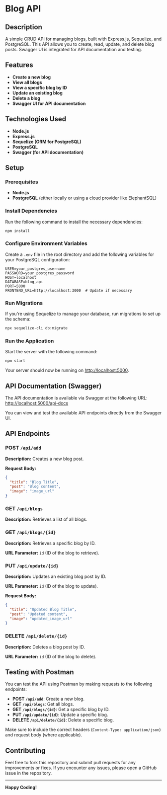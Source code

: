 
# Blog API

## Description
A simple CRUD API for managing blogs, built with Express.js, Sequelize, and PostgreSQL. This API allows you to create, read, update, and delete blog posts. Swagger UI is integrated for API documentation and testing.

## Features
- **Create a new blog**
- **View all blogs**
- **View a specific blog by ID**
- **Update an existing blog**
- **Delete a blog**
- **Swagger UI for API documentation**

## Technologies Used
- **Node.js**
- **Express.js**
- **Sequelize (ORM for PostgreSQL)**
- **PostgreSQL**
- **Swagger (for API documentation)**

## Setup

### Prerequisites
- **Node.js**
- **PostgreSQL** (either locally or using a cloud provider like ElephantSQL)

### Install Dependencies
Run the following command to install the necessary dependencies:
```bash
npm install
```

### Configure Environment Variables
Create a `.env` file in the root directory and add the following variables for your PostgreSQL configuration:
```env
USER=your_postgres_username
PASSWORD=your_postgres_password
HOST=localhost
DATABASE=blog_api
PORT=5000
FRONTEND_URL=http://localhost:3000  # Update if necessary
```

### Run Migrations
If you're using Sequelize to manage your database, run migrations to set up the schema:
```bash
npx sequelize-cli db:migrate
```

### Run the Application
Start the server with the following command:
```bash
npm start
```
Your server should now be running on [http://localhost:5000](http://localhost:5000).

## API Documentation (Swagger)
The API documentation is available via Swagger at the following URL:
[http://localhost:5000/api-docs](http://localhost:5000/api-docs)

You can view and test the available API endpoints directly from the Swagger UI.

## API Endpoints

### POST `/api/add`
**Description:** Creates a new blog post.

**Request Body:**
```json
{
  "title": "Blog Title",
  "post": "Blog content",
  "image": "image_url"
}
```

### GET `/api/blogs`
**Description:** Retrieves a list of all blogs.

### GET `/api/blogs/{id}`
**Description:** Retrieves a specific blog by ID.

**URL Parameter:** `id` (ID of the blog to retrieve).

### PUT `/api/update/{id}`
**Description:** Updates an existing blog post by ID.

**URL Parameter:** `id` (ID of the blog to update).

**Request Body:**
```json
{
  "title": "Updated Blog Title",
  "post": "Updated content",
  "image": "updated_image_url"
}
```

### DELETE `/api/delete/{id}`
**Description:** Deletes a blog post by ID.

**URL Parameter:** `id` (ID of the blog to delete).

## Testing with Postman
You can test the API using Postman by making requests to the following endpoints:

- **POST `/api/add`**: Create a new blog.
- **GET `/api/blogs`**: Get all blogs.
- **GET `/api/blogs/{id}`**: Get a specific blog by ID.
- **PUT `/api/update/{id}`**: Update a specific blog.
- **DELETE `/api/delete/{id}`**: Delete a specific blog.

Make sure to include the correct headers (`Content-Type: application/json`) and request body (where applicable).

## Contributing
Feel free to fork this repository and submit pull requests for any improvements or fixes. If you encounter any issues, please open a GitHub issue in the repository.

---
**Happy Coding!**
